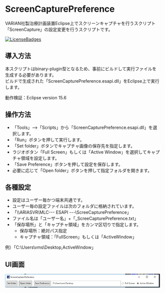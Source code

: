 # ScreenCapturePreference

VARIAN社製治療計画装置Eclipse上でスクリーンキャプチャを行うスクリプト「ScreenCapture」の設定変更を行うスクリプトです。  

[![LicenseBadges](https://badges.frapsoft.com/os/mit/mit.svg?v=102)](https://github.com/ellerbrock/open-source-badge/)  

## 導入方法

本スクリプトはbinary-plugin型となるため、事前にビルドして実行ファイルを生成する必要があります。  
ビルドで生成された「ScreenCapturePreference.esapi.dll」をEclipse上で実行します。  

動作検証：Eclipse version 15.6  

## 操作方法

- 「Tools」-->「Scripts」から「ScreenCapturePreference.esapi.dll」を選択します。
- 「Run」ボタンを押して実行します。
- 「Set folder」ボタンでキャプチャ画像の保存先を指定します。
- ラジオボタン「Full Screen」もしくは「Active Window」を選択してキャプチャ領域を設定します。
- 「Save Preference」ボタンを押して設定を保存します。
- 必要に応じて「Open folder」ボタンを押して指定フォルダを開きます。
## 各種設定
- 設定はユーザー毎かつ端末共通です。
- ユーザー毎の設定ファイルは次のフォルダに格納されています。
 - 「\\\ARIASVR\MLC\--- ESAPI ---\ScreeCapturePreference」
 - ファイル名は「ユーザー名」+「_ScreeCapturePreference.txt」
 - 「保存場所」と「キャプチャ領域」をカンマ区切りで指定します。
   - 保存場所：絶対パス指定　
   - キャプチャ領域：「FullScreen」もしくは「ActiveWindow」 
  
 例）「C:\Users\vms\Desktop,ActiveWindow」

## UI画面

![Screen capture of planCompare UI](https://github.com/tkmd94/ScreenCapturePreference/blob/master/SC.jpg)
